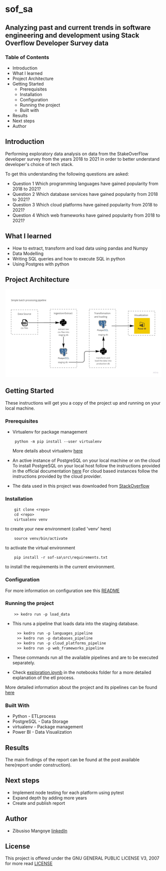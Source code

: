 # sof_sa
## Analyzing past and current trends in software engineering and development using Stack Overflow Developer Survey data

### Table of Contents
- Introduction
- What I learned
- Project Architecture
- Getting Started
    - Prerequisites
    - Installation
    - Configuration
    - Running the project
    - Built with
- Results
- Next steps
- Author 

## Introduction 
Performing exploratory data analysis on data from the StakeOverFlow developer survey from the years 2018 to 2021 in order to better understand developer's choice of tech stack. 

To get this understanding the following questions are asked:
- Question 1 Which programming languages have gained popularity from 2018 to 2021?
- Question 2 Which database services have gained popularity from 2018 to 2021?
- Question 3 Which cloud platforms have gained popularity from 2018 to 2021?
- Question 4 Which web frameworks have gained popularity from 2018 to 2021?

## What I learned 

- How to extract, transform and load data using pandas and Numpy 
- Data Modelling 
- Writing SQL queries and how to execute SQL in python 
- Using Postgres with python

## Project Architecture 
![img](imgs/Batch_Processing_pipeline.jpg)

## Getting Started

These instructions will get you a copy of the project up and running on your local machine.

### Prerequisites

-  Virtualenv for package management

        python -m pip install --user virtualenv
    More details about virtualenv [here](https://virtualenv.pypa.io/en/latest/user_guide.html#introduction)

- An active instance of PostgreSQL on your local machine or on the cloud 
    To install PostgreSQL on your local host follow the instructions provided in the official documentation [here](https://www.postgresql.org/docs/current/tutorial-install.html)
    For cloud based instances follow the instructions provided by the cloud provider.

- The data used in this project was downloaded from [StackOverflow](https://insights.stackoverflow.com/survey)

### Installation

        git clone <repo>
        cd <repo>
        virtualenv venv 
to create your new environment (called 'venv' here)

        source venv/bin/activate 
to activate the virtual environment

        pip install -r sof-sa\src\requirements.txt 
to install the requirements in the current environment.

### Configuration
For more information on configuration see this [README](sof-sa\conf\README.md)

### Running the project

        >> kedro run -p load_data
 
- This runs a pipeline that loads data into the staging database. 

        >> kedro run -p languages_pipeline 
        >> kedro run -p databases_pipeline
        >> kedro run -p cloud_platforms_pipeline
        >> kedro run -p web_frameworks_pipeline
- These commands run all the available pipelines and are to be executed separately.
        
- Check [exploration.ipynb](sof-sa\notebooks\exploration.ipynb) in the notebooks folder for a more detailed explanation of the etl process. 

More detailed information about the project and its pipelines can be found <a href="sof-sa\docs\build\html\index.html" target="_blank">here</a>

### Built With

- Python - ETLprocess
- PostgreSQL - Data Storage
- virtualenv - Package management
- Power BI - Data Visualization

## Results

The main findings of the report can be found at the post available here(report under construction).

## Next steps 

- Implement node testing for each platform using pytest
- Expand depth by adding more years
- Create and publish report

## Author 

- Zibusiso Mangoye
    [linkedIn](https://www.linkedin.com/in/zibusiso-n-mangoye/)

## License
This project is offered under the GNU GENERAL PUBLIC LICENSE V3, 2007 for more read [LICENSE](LICENSE) 
